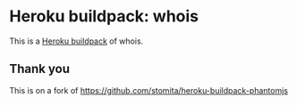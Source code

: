 # Heroku buildpack: whois

This is a [Heroku buildpack](http://devcenter.heroku.com/articles/buildpacks) of whois.

## Thank you

This is on a fork of https://github.com/stomita/heroku-buildpack-phantomjs
